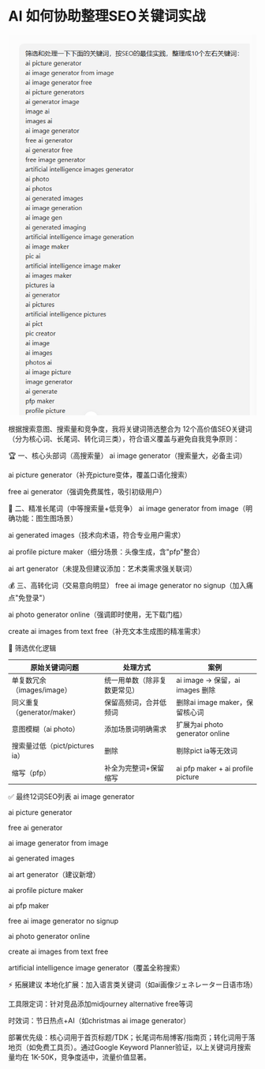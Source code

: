 # AI 如何协助整理SEO关键词实战



![AI处理关键词](./handleKeywords.png)

根据搜索意图、搜索量和竞争度，我将关键词筛选整合为 12个高价值SEO关键词（分为核心词、长尾词、转化词三类），符合语义覆盖与避免自我竞争原则：

🏆 一、核心头部词（高搜索量）
ai image generator（搜索量大，必备主词）  

ai picture generator（补充picture变体，覆盖口语化搜索）  

free ai generator（强调免费属性，吸引初级用户）  

🎯 二、精准长尾词（中等搜索量+低竞争）
ai image generator from image（明确功能：图生图场景）  

ai generated images（技术向术语，符合专业用户需求）  

ai profile picture maker（细分场景：头像生成，含"pfp"整合）  

ai art generator（未提及但建议添加：艺术类需求强关联词）  

💰 三、高转化词（交易意向明显）
free ai image generator no signup（加入痛点"免登录"）  

ai photo generator online（强调即时使用，无下载门槛）  

create ai images from text free（补充文本生成图的精准需求）  

🔧 筛选优化逻辑

| 原始关键词问题 | 处理方式 | 案例 |
|--------------|---------|------|
| 单复数冗余（images/image） | 统一用单数（除非复数更常见） | ai image → 保留，ai images 删除 |
| 同义重复（generator/maker） | 保留高频词，合并低频词 | 删除ai image maker，保留核心词 |
| 意图模糊（ai photo） | 添加场景词明确需求 | 扩展为ai photo generator online |
| 搜索量过低（pict/pictures ia） | 删除 | 剔除pict ia等无效词 |
| 缩写（pfp） | 补全为完整词+保留缩写 | ai pfp maker + ai profile picture |

✅ 最终12词SEO列表
ai image generator  

ai picture generator  

free ai generator  

ai image generator from image  

ai generated images  

ai art generator（建议新增）  

ai profile picture maker  

ai pfp maker  

free ai image generator no signup  

ai photo generator online  

create ai images from text free  

artificial intelligence image generator（覆盖全称搜索）  

⚡ 拓展建议
本地化扩展：加入语言类关键词（如ai画像ジェネレーター日语市场）  

工具限定词：针对竞品添加midjourney alternative free等词  

时效词：节日热点+AI（如christmas ai image generator）  

部署优先级：核心词用于首页标题/TDK；长尾词布局博客/指南页；转化词用于落地页（如免费工具页）。通过Google Keyword Planner验证，以上关键词月搜索量均在 1K-50K，竞争度适中，流量价值显著。